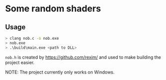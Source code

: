 # Some random shaders

## Usage
```bash
> clang nob.c -o nob.exe
> nob.exe
> .\build\main.exe <path to DLL>
```
`nob.h` is created by https://github.com/rexim/ and used to make building the project easier.

NOTE: The project currently only works on Windows.